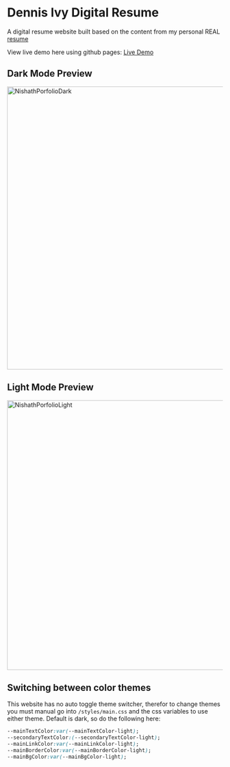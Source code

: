 # Dennis Ivy Digital Resume

A digital resume website built based on the content from my personal REAL [resume](./assets/Mohamed_Nishath.pdf) 

View live demo here using github pages: [Live Demo](https://divanov11.github.io/Digital-Resume/)

## Dark Mode Preview

<img width="661" alt="NishathPorfolioDark" src="https://github.com/nishathmhd/My-Digital-Portfolio/assets/117710744/3c253515-ffd5-42e1-8d71-a1aa1de9f329">

## Light Mode Preview

<img width="630" alt="NishathPorfolioLight" src="https://github.com/nishathmhd/My-Digital-Portfolio/assets/117710744/ebcec997-b506-44a9-91f9-420dd7e2ccab">

## Switching between color themes

This website has no auto toggle theme switcher, therefor to change themes you must manual go into `/styles/main.css` and the css variables to use either theme. Default is dark, so do the following here:

```css
--mainTextColor:var(--mainTextColor-light); 
--secondaryTextColor:(--secondaryTextColor-light);
--mainLinkColor:var(--mainLinkColor-light);
--mainBorderColor:var(--mainBorderColor-light);
--mainBgColor:var(--mainBgColor-light);
```
